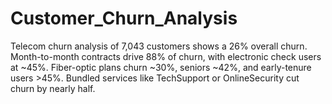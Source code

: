 # Customer_Churn_Analysis
Telecom churn analysis of 7,043 customers shows a 26% overall churn. Month-to-month contracts drive 88% of churn, with electronic check users at ~45%. Fiber-optic plans churn ~30%, seniors ~42%, and early-tenure users >45%. Bundled services like TechSupport or OnlineSecurity cut churn by nearly half.
